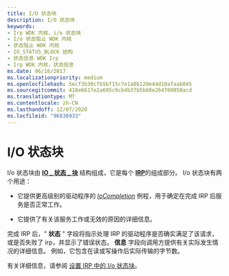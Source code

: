 ```yaml
---
title: I/O 状态块
description: I/O 状态块
keywords:
- Irp WDK 内核，i/o 状态块
- I/o 状态阻止 WDK 内核
- 状态阻止 WDK 内核
- IO_STATUS_BLOCK 结构
- 状态信息 WDK Irp
- Irp WDK 内核，状态信息
ms.date: 06/16/2017
ms.localizationpriority: medium
ms.openlocfilehash: 5ecf3b30cfb5bf15c7e1a0b120e44d10afaab045
ms.sourcegitcommit: 418e6617e2a695c9cb4b37b5b60e264760858acd
ms.translationtype: MT
ms.contentlocale: zh-CN
ms.lasthandoff: 12/07/2020
ms.locfileid: "96836933"
---
```

# <a name="io-status-blocks"></a>I/O 状态块





I/o 状态块由 [**IO \_ 状态 \_ 块**](/windows-hardware/drivers/ddi/wdm/ns-wdm-_io_status_block) 结构组成，它是每个 [**IRP**](/windows-hardware/drivers/ddi/wdm/ns-wdm-_irp)的组成部分。 I/o 状态块有两个用途：

-   它提供更高级别的驱动程序的 [*IoCompletion*](/windows-hardware/drivers/ddi/wdm/nc-wdm-io_completion_routine) 例程，用于确定在完成 IRP 后服务是否正常工作。

-   它提供了有关该服务工作或无效的原因的详细信息。

完成 IRP 后，" **状态** " 字段将指示处理 IRP 的驱动程序是否确实满足了该请求，或是否失败了 irp，并显示了错误状态。 **信息** 字段向调用方提供有关实际发生情况的详细信息。 例如，它包含在读或写操作后实际传输的字节数。

有关详细信息，请参阅 [设置 IRP 中的 I/o 状态块](processing-irps-in-a-lowest-level-driver.md#ddk-setting-the-i-o-status-block-in-an-irp-kg)。

 

